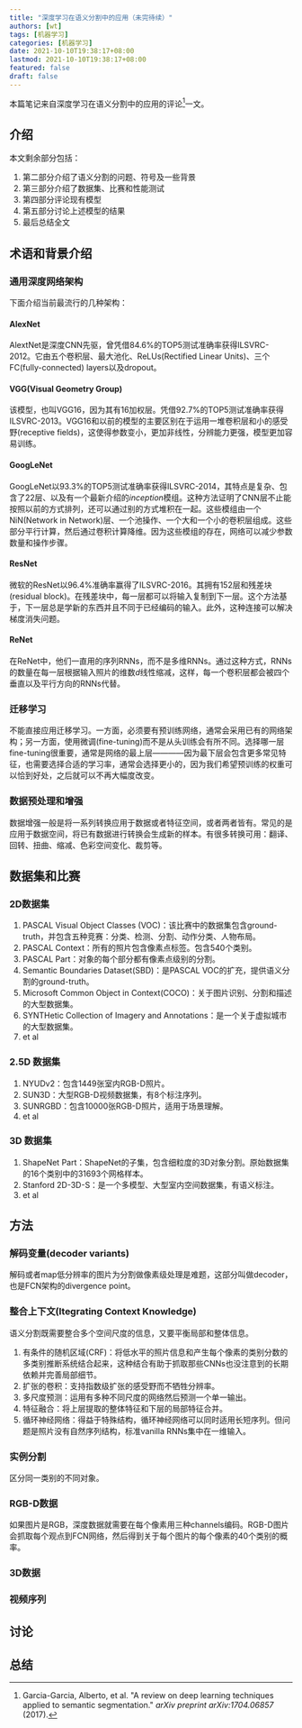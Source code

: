 ```yaml
---
title: "深度学习在语义分割中的应用（未完待续）"
authors: [wt]
tags: [机器学习]
categories: [机器学习]
date: 2021-10-10T19:38:17+08:00
lastmod: 2021-10-10T19:38:17+08:00
featured: false
draft: false
---
```


本篇笔记来自深度学习在语义分割中的应用的评论[^garcia2017review]一文。

<!--more-->

## 介绍

本文剩余部分包括：

1. 第二部分介绍了语义分割的问题、符号及一些背景
2. 第三部分介绍了数据集、比赛和性能测试
3. 第四部分评论现有模型
4. 第五部分讨论上述模型的结果
5. 最后总结全文

## 术语和背景介绍

### 通用深度网络架构

下面介绍当前最流行的几种架构：

#### AlexNet

AlextNet是深度CNN先驱，曾凭借84.6%的TOP5测试准确率获得ILSVRC-2012。它由五个卷积层、最大池化、ReLUs(Rectified Linear Units)、三个FC(fully-connected) layers以及dropout。

#### VGG(Visual Geometry Group)

该模型，也叫VGG16，因为其有16加权层。凭借92.7%的TOP5测试准确率获得ILSVRC-2013。VGG16和以前的模型的主要区别在于运用一堆卷积层和小的感受野(receptive fields)，这使得参数变小，更加非线性，分辨能力更强，模型更加容易训练。

#### GoogLeNet

GoogLeNet以93.3%的TOP5测试准确率获得ILSVRC-2014，其特点是复杂、包含了22层、以及有一个最新介绍的*inception*模组。这种方法证明了CNN层不止能按照以前的方式排列，还可以通过别的方式堆积在一起。这些模组由一个NiN(Network in Network)层、一个池操作、一个大和一个小的卷积层组成。这些部分平行计算，然后通过卷积计算降维。因为这些模组的存在，网络可以减少参数数量和操作步骤。

#### ResNet

微软的ResNet以96.4%准确率赢得了ILSVRC-2016。其拥有152层和残差块(residual block)。在残差块中，每一层都可以将输入复制到下一层。这个方法基于，下一层总是学新的东西并且不同于已经编码的输入。此外，这种连接可以解决梯度消失问题。

#### ReNet

在ReNet中，他们一直用的序列RNNs，而不是多维RNNs。通过这种方式，RNNs的数量在每一层根据输入照片的维数*d*线性缩减，这样，每一个卷积层都会被四个垂直以及平行方向的RNNs代替。

### 迁移学习

不能直接应用迁移学习。一方面，必须要有预训练网络，通常会采用已有的网络架构；另一方面，使用微调(fine-tuning)而不是从头训练会有所不同。选择哪一层fine-tuning很重要，通常是网络的最上层————因为最下层会包含更多常见特征，也需要选择合适的学习率，通常会选择更小的，因为我们希望预训练的权重可以恰到好处，之后就可以不再大幅度改变。

### 数据预处理和增强

数据增强一般是将一系列转换应用于数据或者特征空间，或者两者皆有。常见的是应用于数据空间，将已有数据进行转换会生成新的样本。有很多转换可用：翻译、回转、扭曲、缩减、色彩空间变化、裁剪等。

## 数据集和比赛

### 2D数据集

1. PASCAL Visual Object Classes (VOC)：该比赛中的数据集包含ground-truth，并包含五种竞赛：分类、检测、分割、动作分类、人物布局。
2. PASCAL Context：所有的照片包含像素点标签。包含540个类别。
3. PASCAL Part：对象的每个部分都有像素点级别的分割。
4. Semantic Boundaries Dataset(SBD)：是PASCAL VOC的扩充，提供语义分割的ground-truth。
5. Microsoft Common Object in Context(COCO)：关于图片识别、分割和描述的大型数据集。
6. SYNTHetic Collection of Imagery and Annotations：是一个关于虚拟城市的大型数据集。
7. et al

### 2.5D 数据集

1. NYUDv2：包含1449张室内RGB-D照片。
2. SUN3D：大型RGB-D视频数据集，有8个标注序列。
3. SUNRGBD：包含10000张RGB-D照片，适用于场景理解。
4. et al

### 3D 数据集

1. ShapeNet Part：ShapeNet的子集，包含细粒度的3D对象分割。原始数据集的16个类别中的31693个网格样本。
2. Stanford 2D-3D-S：是一个多模型、大型室内空间数据集，有语义标注。
3. et al

## 方法

### 解码变量(decoder variants)

解码或者map低分辨率的图片为分割做像素级处理是难题，这部分叫做decoder，也是FCN架构的divergence point。

### 整合上下文(Itegrating Context Knowledge)

语义分割既需要整合多个空间尺度的信息，又要平衡局部和整体信息。

1. 有条件的随机区域(CRF)：将低水平的照片信息和产生每个像素的类别分数的多类别推断系统结合起来，这种结合有助于抓取那些CNNs也没注意到的长期依赖并完善局部细节。
2. 扩张的卷积：支持指数级扩张的感受野而不牺牲分辨率。
3. 多尺度预测：运用有多种不同尺度的网络然后预测一个单一输出。
4. 特征融合：将上层提取的整体特征和下层的局部特征合并。
5. 循环神经网络：得益于特殊结构，循环神经网络可以同时适用长短序列。但问题是照片没有自然序列结构，标准vanilla RNNs集中在一维输入。

### 实例分割

区分同一类别的不同对象。

### RGB-D数据

如果图片是RGB，深度数据就需要在每个像素用三种channels编码。RGB-D图片会抓取每个观点到FCN网络，然后得到关于每个图片的每个像素的40个类别的概率。

### 3D数据

### 视频序列

## 讨论

## 总结

[^garcia2017review]: Garcia-Garcia, Alberto, et al. "A review on deep learning techniques applied to semantic segmentation." *arXiv preprint arXiv:1704.06857* (2017).
